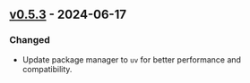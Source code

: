 ## [v0.5.3](https://pypi.org/project/amsdal_utils/0.5.3/) - 2024-06-17

### Changed

- Update package manager to `uv` for better performance and compatibility.
